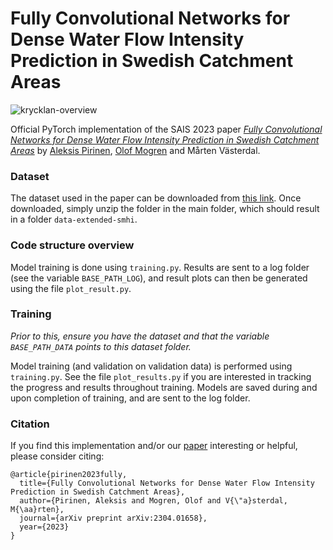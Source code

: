 # Fully Convolutional Networks for Dense Water Flow Intensity Prediction in Swedish Catchment Areas

![krycklan-overview](https://user-images.githubusercontent.com/32370520/229508169-f3d070d5-5005-47be-b3d4-4e9188eea97d.png)

Official PyTorch implementation of the SAIS 2023 paper [_Fully Convolutional Networks for Dense Water Flow Intensity Prediction in Swedish Catchment Areas_](https://arxiv.org/abs/2304.01658) by [Aleksis Pirinen](https://www.ri.se/en/person/aleksis-pirinen), [Olof Mogren](http://mogren.one/) and Mårten Västerdal.

### Dataset
The dataset used in the paper can be downloaded from [this link](https://www.dropbox.com/s/6i2shosy7ddnz09/dataset.zip?dl=0). Once downloaded, simply unzip the folder in the main folder, which should result in a folder `data-extended-smhi`.

### Code structure overview
Model training is done using `training.py`. Results are sent to a log folder (see the variable `BASE_PATH_LOG`), and result plots can then be generated using the file `plot_result.py`.

### Training
_Prior to this, ensure you have the dataset and that the variable `BASE_PATH_DATA` points to this dataset folder._

Model training (and validation on validation data) is performed using `training.py`. See the file `plot_results.py` if you are interested in tracking the progress and results throughout training. Models are saved during and upon completion of training, and are sent to the log folder.

### Citation
If you find this implementation and/or our [paper](https://arxiv.org/abs/2304.01658) interesting or helpful, please consider citing:

    @article{pirinen2023fully,
      title={Fully Convolutional Networks for Dense Water Flow Intensity Prediction in Swedish Catchment Areas},
      author={Pirinen, Aleksis and Mogren, Olof and V{\"a}sterdal, M{\aa}rten},
      journal={arXiv preprint arXiv:2304.01658},
      year={2023}
    }

